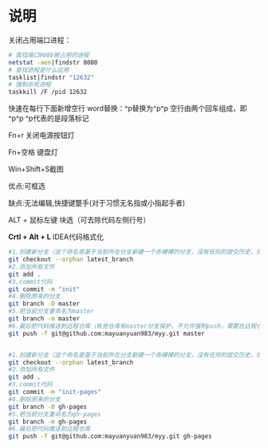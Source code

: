 # 说明

关闭占用端口进程：

```bash
# 查找端口9080被占用的进程
netstat -aon|findstr 8080
# 查找进程是什么应用
tasklist|findstr "12632"
# 强制杀死进程
taskkill /F /pid 12632
```

快速在每行下面新增空行
word替换：^p替换为^p^p
空行由两个回车组成，即^p^p
^p代表的是段落标记

Fn+r 关闭电源按钮灯

Fn+空格 键盘灯

Win+Shift+S截图

优点:可框选

缺点:无法编辑,快捷键蹩手(对于习惯无名指或小指起手者)

ALT + 鼠标左键 块选（可去除代码左侧行号）



**Crtl + Alt + L**  IDEA代码格式化

```bash
#1.创建新分支（这个命名是基于当前所在分支新建一个赤裸裸的分支，没有任何的提交历史，但是当前分支的内容一应俱全。新建的分支，严格意义上说，还不是一个分支，因为HEAD指向的引用中没有commit值，只有在进行一次提交后，它才算得上真正的分支。）
git checkout --orphan latest_branch
#2.添加所有文件
git add .
#3.commit代码
git commit -m "init"
#4.删除原来的分支
git branch -D master
#5.把当前分支重命名为master
git branch -m master
#6.最后把代码推送到远程仓库（有些仓库有master分支保护，不允许强制push，需要在远程仓库项目里暂时把项目保护关掉才能推送）
git push -f git@github.com:mayuanyuan983/myy.git master


#1.创建新分支（这个命名是基于当前所在分支新建一个赤裸裸的分支，没有任何的提交历史，但是当前分支的内容一应俱全。新建的分支，严格意义上说，还不是一个分支，因为HEAD指向的引用中没有commit值，只有在进行一次提交后，它才算得上真正的分支。）
git checkout --orphan latest_branch
#2.添加所有文件
git add .
#3.commit代码
git commit -m "init-pages"
#4.删除原来的分支
git branch -D gh-pages
#5.把当前分支重命名为gh-pages
git branch -m gh-pages
#6.最后把代码推送到远程仓库
git push -f git@github.com:mayuanyuan983/myy.git gh-pages
```



